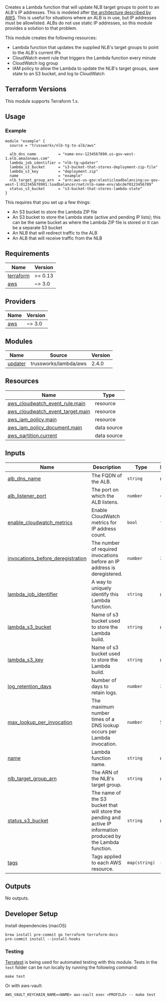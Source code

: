 Creates a Lambda function that will update NLB target groups to point to an
ALB's IP addresses. This is modeled after [the architecture described by
AWS](https://aws.amazon.com/blogs/networking-and-content-delivery/using-aws-lambda-to-enable-static-ip-addresses-for-application-load-balancers/).
This is useful for situations where an ALB is in use, but IP addresses must be
allowlisted. ALBs do not use static IP addresses, so this module provides a
solution to that problem.

This module creates the following resources:

* Lambda function that updates the supplied NLB's target groups to point to the
  ALB's current IPs
* CloudWatch event rule that triggers the Lambda function every minute
* CloudWatch log group
* IAM policy to allow the Lambda to update the NLB's target groups, save state
  to an S3 bucket, and log to CloudWatch

## Terraform Versions

This module supports Terraform 1.x.

## Usage

### Example

```hcl
module "example" {
  source = "trussworks/nlb-tg-to-alb/aws"

  alb_dns_name          = "name-env-1234567890.us-gov-west-1.elb.amazonaws.com"
  lambda_job_identifier = "nlb-tg-updater"
  lambda_s3_bucket      = "s3-bucket-that-stores-deployment-zip-file"
  lambda_s3_key         = "deployment.zip"
  name                  = "example"
  nlb_target_group_arn  = "arn:aws-us-gov:elasticloadbalancing:us-gov-west-1:012345678901:loadbalancer/net/nlb-name-env/abcdef0123456789"
  status_s3_bucket      = "s3-bucket-that-stores-lambda-state"
}
```

This requires that you set up a few things:

* An S3 bucket to store the Lambda ZIP file
* An S3 bucket to store the Lambda state (active and pending IP lists); this
  can be the same bucket as where the Lambda ZIP file is stored or it can be a
  separate S3 bucket
* An NLB that will redirect traffic to the ALB
* An ALB that will receive traffic from the NLB

<!-- BEGINNING OF PRE-COMMIT-TERRAFORM DOCS HOOK -->
## Requirements

| Name | Version |
|------|---------|
| <a name="requirement_terraform"></a> [terraform](#requirement\_terraform) | >= 0.13 |
| <a name="requirement_aws"></a> [aws](#requirement\_aws) | ~> 3.0 |

## Providers

| Name | Version |
|------|---------|
| <a name="provider_aws"></a> [aws](#provider\_aws) | ~> 3.0 |

## Modules

| Name | Source | Version |
|------|--------|---------|
| <a name="module_updater"></a> [updater](#module\_updater) | trussworks/lambda/aws | 2.4.0 |

## Resources

| Name | Type |
|------|------|
| [aws_cloudwatch_event_rule.main](https://registry.terraform.io/providers/hashicorp/aws/latest/docs/resources/cloudwatch_event_rule) | resource |
| [aws_cloudwatch_event_target.main](https://registry.terraform.io/providers/hashicorp/aws/latest/docs/resources/cloudwatch_event_target) | resource |
| [aws_iam_policy.main](https://registry.terraform.io/providers/hashicorp/aws/latest/docs/resources/iam_policy) | resource |
| [aws_iam_policy_document.main](https://registry.terraform.io/providers/hashicorp/aws/latest/docs/data-sources/iam_policy_document) | data source |
| [aws_partition.current](https://registry.terraform.io/providers/hashicorp/aws/latest/docs/data-sources/partition) | data source |

## Inputs

| Name | Description | Type | Default | Required |
|------|-------------|------|---------|:--------:|
| <a name="input_alb_dns_name"></a> [alb\_dns\_name](#input\_alb\_dns\_name) | The FQDN of the ALB. | `string` | n/a | yes |
| <a name="input_alb_listener_port"></a> [alb\_listener\_port](#input\_alb\_listener\_port) | The port on which the ALB listens. | `number` | `443` | no |
| <a name="input_enable_cloudwatch_metrics"></a> [enable\_cloudwatch\_metrics](#input\_enable\_cloudwatch\_metrics) | Enable CloudWatch metrics for IP address count. | `bool` | `true` | no |
| <a name="input_invocations_before_deregistration"></a> [invocations\_before\_deregistration](#input\_invocations\_before\_deregistration) | The number of required invocations before an IP address is deregistered. | `number` | `3` | no |
| <a name="input_lambda_job_identifier"></a> [lambda\_job\_identifier](#input\_lambda\_job\_identifier) | A way to uniquely identify this Lambda function. | `string` | n/a | yes |
| <a name="input_lambda_s3_bucket"></a> [lambda\_s3\_bucket](#input\_lambda\_s3\_bucket) | Name of s3 bucket used to store the Lambda build. | `string` | n/a | yes |
| <a name="input_lambda_s3_key"></a> [lambda\_s3\_key](#input\_lambda\_s3\_key) | Name of s3 bucket used to store the Lambda build. | `string` | n/a | yes |
| <a name="input_log_retention_days"></a> [log\_retention\_days](#input\_log\_retention\_days) | Number of days to retain logs. | `number` | `30` | no |
| <a name="input_max_lookup_per_invocation"></a> [max\_lookup\_per\_invocation](#input\_max\_lookup\_per\_invocation) | The maximum number times of a DNS lookup occurs per Lambda invocation. | `number` | `50` | no |
| <a name="input_name"></a> [name](#input\_name) | Lambda function name. | `string` | n/a | yes |
| <a name="input_nlb_target_group_arn"></a> [nlb\_target\_group\_arn](#input\_nlb\_target\_group\_arn) | The ARN of the NLB's target group. | `string` | n/a | yes |
| <a name="input_status_s3_bucket"></a> [status\_s3\_bucket](#input\_status\_s3\_bucket) | The name of the S3 bucket that will store the pending and active IP information produced by the Lambda function. | `string` | n/a | yes |
| <a name="input_tags"></a> [tags](#input\_tags) | Tags applied to each AWS resource. | `map(string)` | `{}` | no |

## Outputs

No outputs.
<!-- END OF PRE-COMMIT-TERRAFORM DOCS HOOK -->

## Developer Setup

Install dependencies (macOS)

```shell
brew install pre-commit go terraform terraform-docs
pre-commit install --install-hooks
```

### Testing

[Terratest](https://github.com/gruntwork-io/terratest) is being used for
automated testing with this module. Tests in the `test` folder can be run
locally by running the following command:

```text
make test
```

Or with aws-vault:

```text
AWS_VAULT_KEYCHAIN_NAME=<NAME> aws-vault exec <PROFILE> -- make test
```
